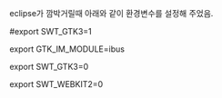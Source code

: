 eclipse가 깜박거릴때 아래와 같이 환경변수를 설정해 주었음. 

#export SWT_GTK3=1

export GTK_IM_MODULE=ibus

export SWT_GTK3=0

export SWT_WEBKIT2=0
